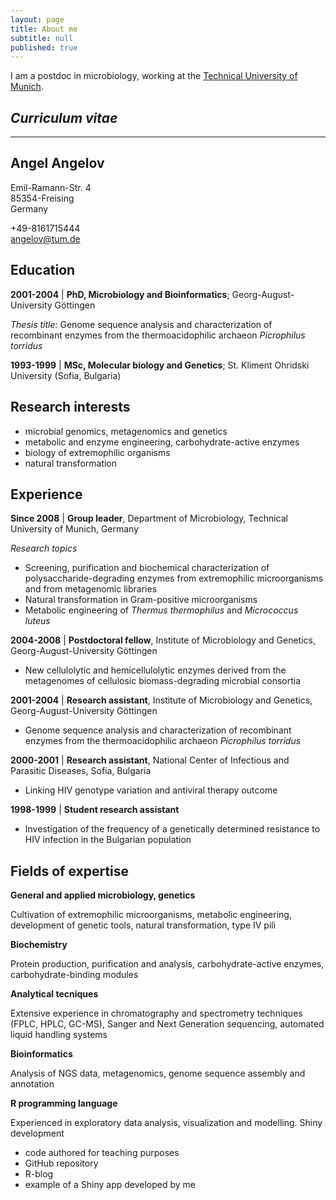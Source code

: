 ```yaml
---
layout: page
title: About me
subtitle: null
published: true
---
```



I am a postdoc in microbiology, working at the [Technical University of Munich](https://www.tum.de/).   


## *Curriculum vitae*

***
## Angel Angelov
Emil-Ramann-Str. 4  
85354-Freising   
Germany  
  
+49-8161715444  
angelov@tum.de



Education
----------------

**2001-2004** | **PhD, Microbiology and Bioinformatics**; Georg-August-University Göttingen

*Thesis title:* Genome sequence analysis and characterization of recombinant enzymes from the 
thermoacidophilic archaeon *Picrophilus torridus*

**1993-1999** | **MSc, Molecular biology and Genetics**; St. Kliment Ohridski University (Sofia, Bulgaria)


Research interests
--------------------------
  * microbial genomics, metagenomics and genetics 
  * metabolic and enzyme engineering, carbohydrate-active enzymes
  * biology of extremophilic organisms
  * natural transformation

Experience
-------------

**Since 2008** | **Group leader**, Department of Microbiology, Technical University of Munich, Germany

*Research topics*
* Screening, purification and biochemical characterization of polysaccharide-degrading enzymes from extremophilic microorganisms and from metagenomic libraries
* Natural transformation in Gram-positive microorganisms
* Metabolic engineering of *Thermus thermophilus* and *Micrococcus luteus*

**2004-2008** | **Postdoctoral fellow**, Institute of Microbiology and Genetics, Georg-August-University Göttingen

* New cellulolytic and hemicellulolytic enzymes derived from the metagenomes of cellulosic biomass-degrading microbial consortia

**2001-2004** | **Research assistant**,  Institute of Microbiology and Genetics, Georg-August-University Göttingen

* Genome sequence analysis and characterization of recombinant enzymes from the thermoacidophilic archaeon *Picrophilus torridus*

**2000-2001** | **Research assistant**, National Center of Infectious and Parasitic Diseases, Sofia, Bulgaria

* Linking HIV genotype variation and antiviral therapy outcome

**1998-1999** | **Student research assistant**

* Investigation of the frequency of a genetically determined resistance to HIV infection in the Bulgarian population

Fields of expertise
--------------------
**General and applied microbiology, genetics**

Cultivation of extremophilic microorganisms, metabolic engineering, development of genetic tools, natural transformation, type IV pili

**Biochemistry**

Protein production, purification and analysis, carbohydrate-active enzymes, carbohydrate-binding modules

**Analytical tecniques**

Extensive experience in chromatography and spectrometry techniques (FPLC, HPLC, GC-MS), Sanger and Next Generation sequencing, automated liquid handling systems

**Bioinformatics**

Analysis of NGS data, metagenomics, genome sequence assembly and annotation 

**R programming language**

Experienced in exploratory data analysis, visualization and modelling. Shiny development 
* code authored for teaching purposes
* GitHub repository
* R-blog
* example of a Shiny app developed by me

